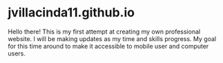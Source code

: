 # jvillacinda11.github.io

Hello there! This is my first attempt at creating my own professional website.
I will be making updates as my time and skills progress.
My goal for this time around to make it accessible to mobile user and computer users.
